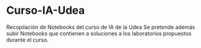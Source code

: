 # Curso-IA-Udea
Recopilación de Notebooks del curso de IA de la Udea
Se pretende además subir Notebooks que contienen a soluciones a los laboratorios propuestos durante el curso.
